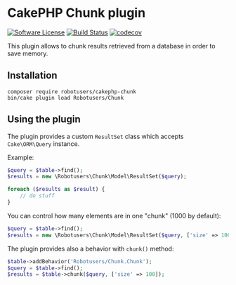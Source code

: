 # CakePHP Chunk plugin 

[![Software License](https://img.shields.io/badge/license-MIT-brightgreen.svg)](LICENSE)
[![Build Status](https://travis-ci.org/robotusers/cakephp-chunk.svg?branch=master)](https://travis-ci.org/robotusers/cakephp-chunk)
[![codecov](https://codecov.io/gh/robotusers/cakephp-chunk/branch/master/graph/badge.svg)](https://codecov.io/gh/robotusers/cakephp-chunk)

This plugin allows to chunk results retrieved from a database in order to save memory.

## Installation

```
composer require robotusers/cakephp-chunk
bin/cake plugin load Robotusers/Chunk
```

## Using the plugin

The plugin provides a custom `ResultSet` class which accepts `Cake\ORM\Query` instance.

Example:
```php
$query = $table->find();
$results = new \Robotusers\Chunk\Model\ResultSet($query);

foreach ($results as $result) {
    // do stuff
}
```

You can control how many elements are in one "chunk" (1000 by default):

```php
$query = $table->find();
$results = new \Robotusers\Chunk\Model\ResultSet($query, ['size' => 100]);
```

The plugin provides also a behavior with `chunk()` method:

```php
$table->addBehavior('Robotusers/Chunk.Chunk');
$query = $table->find();
$results = $table->chunk($query, ['size' => 100]);
```
